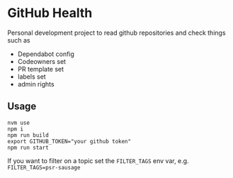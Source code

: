 # GitHub Health

Personal development project to read github repositories and check things such as

- Dependabot config
- Codeowners set
- PR template set
- labels set
- admin rights

## Usage

```
nvm use
npm i
npm run build
export GITHUB_TOKEN="your github token"
npm run start
```

If you want to filter on a topic set the `FILTER_TAGS` env var, e.g. `FILTER_TAGS=psr-sausage`
